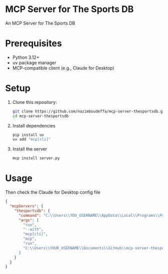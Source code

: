 # MCP Server for The Sports DB

An MCP Server for The Sports DB

# Prerequisites

- Python 3.12+
- uv package manager
- MCP-compatible client (e.g., Claude for Desktop)

# Setup

1. Clone this repository:
   ```bash
   git clone https://github.com/nazimboudeffa/mcp-server-thesportsdb.git
   cd mcp-server-thesportsdb
   ```

2. Install dependencies
    ```bash
    pip install uv
    uv add "mcp[cli]"
    ```

4. Install the server
    ```bash
    mcp install server.py
    ```

# Usage

Then check the Claude for Desktop config file

```json
{
  "mcpServers": {
    "thesportsdb": {
      "command": "C:\\Users\\YOU_USERNAME\\AppData\\Local\\Programs\\Python\\Python313\\Scripts\\uv.EXE",
      "args": [
        "run",
        "--with",
        "mcp[cli]",
        "mcp",
        "run",
        "C:\\Users\\YOUR_USERNAME\\Documents\\GitHub\\mcp-server-thesportsdb\\server.py"
      ]
    }
  }
}
```
